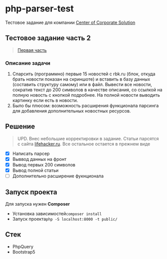 # php-parser-test

Тестовое задание для компании [Center of Corporate Solution](https://ru-ccs.com/)

## Тестовое задание часть 2

> [Первая часть](https://github.com/PistrunXvX/shop-table)

### Описание задачи

1. Спарсить (программно) первые 15 новостей с rbk.ru (блок, откуда брать новости показан на скриншоте) и вставить в базу данных (составить структуру самому) или в файл. Вывести все новости, сократив текст до 200 символов в качестве описания, со ссылкой на полную новость с кнопкой подробнее. На полной новости выводить картинку если есть в новости.
2. Было бы плюсом: возможность расширения функционала парсинга для добавления дополнительных новостных ресурсов.

## Решение

> UPD. Внес небольшие корректировки в задание. Статьи парсятся с сайта [lifehacker.ru](https://lifehacker.ru/). Все остальное остается в прежнем виде

- [x] Написать парсер
- [x] Выввод данных на фронт
- [x] Вывод первых 200 символов
- [x] Вывод полной статьи
- [ ] Дополнительно расширение фукнционала

## Запуск проекта

Для запуска нужен **Composer**
- Установка зависимостей`composer install`
- Запуск проекта`php -S localhost:8000 -t public/`


## Стек

- PhpQuery
- Bootstrap5
